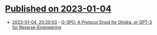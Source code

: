 # [Published on 2023-01-04](index.md)

* [2023-01-04, 20:20:03](https://news.ycombinator.com/item?id=34250872) - [G-3PO: A Protocol Droid for Ghidra, or GPT-3 for Reverse-Engineering](https://medium.com/tenable-techblog/g-3po-a-protocol-droid-for-ghidra-4b46fa72f1ff)
